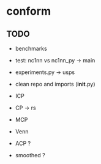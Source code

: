 # conform

## TODO

- benchmarks

- test: nc1nn vs nc1nn_py -> main

- experiments.py -> usps

- clean repo and imports (__init__.py)

- ICP

- CP -> rs

- MCP

- Venn

- ACP ?

- smoothed ?
